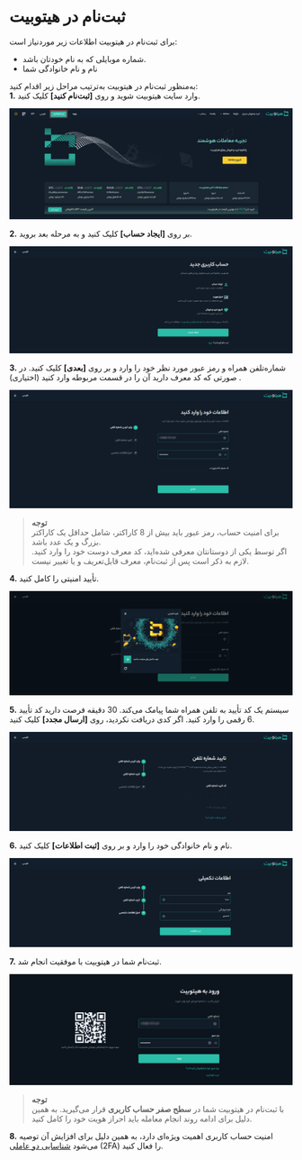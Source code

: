
# ثبت‌نام در هیتوبیت
 برای ثبت‌نام در هیتوبیت اطلاعات زیر موردنیاز است:

- شماره موبایلی که به نام خودتان باشد.
- نام و نام خانوادگی شما

به‌منظور ثبت‌‌نام در هیتوبیت به‌ترتیب مراحل زیر اقدام کنید:<br>
**1.** وارد سایت  هیتوبیت شوید و روی **[ثبت‌نام کنید]** کلیک کنید.

![ ثبت‌نام در هیتوبیت](./Images/register-on-hitobit.jpg)

**2.**	بر روی **[ایجاد حساب]** کلیک کنید و به مرحله بعد بروید.

![صفحه ایحاد حساب کاربری](./Images/create-account.png)

**3.**	شماره‌تلفن همراه و رمز عبور مورد نظر خود را وارد و بر روی **[بعدی]** کلیک کنید. در صورتی که کد معرف دارید آن را در قسمت مربوطه وارد کنید (اختیاری) .

![ورود اطلاعات حساب کاربری](./Images/enter-information.png)

> **توجه** <br>
>برای امنیت حساب، رمز عبور باید بیش از 8 کاراکتر، شامل حداقل یک کاراکتر بزرگ و یک عدد باشد.<br>
>اگر توسط یکی از دوستانتان معرفی شده‌اید، کد معرف دوست خود را وارد کنید. لازم به ذکر است پس از ثبت‌نام، معرف قابل‌تعریف و یا تغییر نیست.

**4.**	تأیید امنیتی را کامل کنید.

![تأیید امنیتی](./Images/security-verification.png)

**5.**	سیستم یک کد تأیید به تلفن همراه شما پیامک می‌کند. 30 دقیقه فرصت دارید کد تأیید 6 رقمی را وارد کنید. اگر کدی دریافت نکردید، روی **[ارسال مجدد]** کلیک کنید.

![تأیید شماره تلفن](./Images/phone-number-verification.png)

**6.**	نام و نام خانوادگی خود را وارد و بر روی **[ثبت اطلاعات]** کلیک کنید.

![تکمیل اطلاعات حساب کاربری](./Images/personal-information-authentication.png)

**7.**	ثبت‌نام شما در هیتوبیت با موفقیت انجام شد.

![ورود به هیتوبیت](./Images/hitobit-login.png)

> **توجه**<br>
>با ثبت‌نام در هیتوبیت شما در **سطح صفر حساب کاربری** قرار می‌گیرید. به همین دلیل برای ادامه روند انجام معامله باید احراز هویت خود را کامل کنید.

**8.** امنیت حساب کاربری اهمیت ویژه‌ای دارد، به همین دلیل برای افزایش آن توصیه می‌شود [شناسایی دو عاملی](https://github.com/HitoBitCo/FAQDocs/blob/main/Security/SequritySettings/Two-FactorAutenticathion/SetUpTwo-FactorAuthentication.md) (2FA) را فعال کنید.
